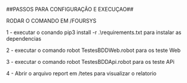 ##PASSOS PARA CONFIGURAÇÃO E EXECUÇAO##

RODAR O COMANDO EM /FOURSYS

1 - executar o conando pip3 install -r .\requirements.txt para instalar as dependencias

2 - executar o comando robot TestesBDDWeb.robot para os teste Web

3 - executar o comando robot TestesBDDApi.robot para os teste APi

4 - Abrir o arquivo report em /tetes para visualizar o relatorio
